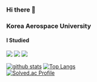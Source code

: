 ### Hi there 👋
### Korea Aerospace University

#### I Studied
<img src="https://img.shields.io/badge/unity-000000?style=for-the-badge&logo=unity&logoColor=white" style="display: inline;">
<img src="https://img.shields.io/badge/csharp-512BD4?style=for-the-badge&logo=csharp&logoColor=white" style="display: inline;">
<img src="https://img.shields.io/badge/cplusplus-00599C?style=for-the-badge&logo=cplusplus&logoColor=white" style="display: inline;">



<!--
[![Anurag's github stats](https://github-readme-stats.vercel.app/api?username=goldadam&show_icons=true&theme={theme})](https://github.com/goldadam/github-readme-stats)
-->
[![github stats](https://github-readme-stats.vercel.app/api?username=goliot&show_icons=true&hide_border=true&theme=radical)](https://github.com/goliot)
[![Top Langs](https://github-readme-stats.vercel.app/api/top-langs/?username=goliot&layout=compact&theme=radical)](https://github.com/goliot)  
[![Solved.ac Profile](http://mazassumnida.wtf/api/v2/generate_badge?boj=cktnals0229)](https://solved.ac/cktnals0229/)

<!--
**goliot/goliot** is a ✨ _special_ ✨ repository because its `README.md` (this file) appears on your GitHub profile.

Here are some ideas to get you started:

- 🔭 I’m currently working on ...
- 🌱 I’m currently learning ...
- 👯 I’m looking to collaborate on ...
- 🤔 I’m looking for help with ...
- 💬 Ask me about ...
- 📫 How to reach me: ...
- 😄 Pronouns: ...
- ⚡ Fun fact: ...
-->
